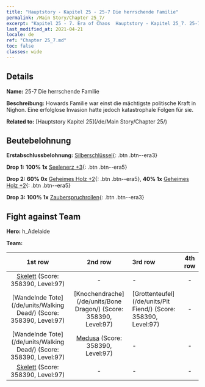 ```yaml
---
title: "Hauptstory - Kapitel 25 - 25-7 Die herrschende Familie"
permalink: /Main Story/Chapter 25_7/
excerpt: "Kapitel 25 - 7. Era of Chaos  Hauptstory - Kapitel 25_7. 25-7 Die herrschende Familie"
last_modified_at: 2021-04-21
locale: de
ref: "Chapter 25_7.md"
toc: false
classes: wide
---
```


## Details

 **Name:** 25-7 Die herrschende Familie

 **Beschreibung:** Howards Familie war einst die mächtigste politische Kraft in Nighon. Eine erfolglose Invasion hatte jedoch katastrophale Folgen für sie.

 **Related to:** [Hauptstory Kapitel 25](/de/Main Story/Chapter 25/)

## Beutebelohnung

 **Erstabschlussbelohnung:** [Silberschlüssel](/de/Items/con_693/){: .btn .btn--era3}

 **Drop 1:** **100% 1x** [Seelenerz +3](/de/Items/mat_82/){: .btn .btn--era5}

 **Drop 2:** **60% 0x** [Geheimes Holz +2](/de/Items/mat_76/){: .btn .btn--era5}, **40% 1x** [Geheimes Holz +2](/de/Items/mat_76/){: .btn .btn--era5}

 **Drop 3:** **100% 1x** [Zauberspruchrollen](/de/Items/con_694/){: .btn .btn--era3}


## Fight against Team
 **Hero:** h_Adelaide

 **Team:**


  | 1st row | 2nd row | 3rd row | 4th row |
  |:----:|:----:|:----|:----:|
  | [Skelett](/de/units/Skeleton/) (Score: 358390, Level:97)  | - | - | - |
  | [Wandelnde Tote](/de/units/Walking Dead/) (Score: 358390, Level:97)  | [Knochendrache](/de/units/Bone Dragon/) (Score: 358390, Level:97)  | [Grottenteufel](/de/units/Pit Fiend/) (Score: 358390, Level:97)  | - |
  | [Wandelnde Tote](/de/units/Walking Dead/) (Score: 358390, Level:97)  | [Medusa](/de/units/Medusa/) (Score: 358390, Level:97)  | - | - |
  | [Skelett](/de/units/Skeleton/) (Score: 358390, Level:97)  | - | - | - |


